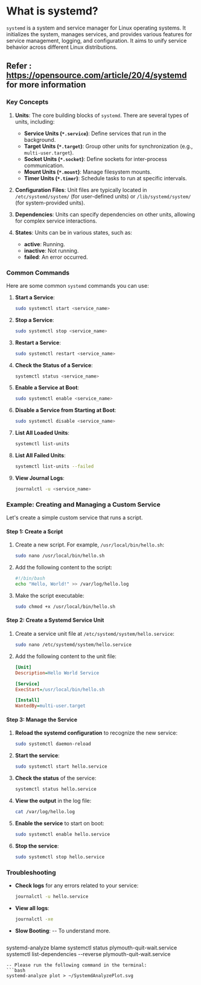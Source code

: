 # What is systemd?

`systemd` is a system and service manager for Linux operating systems. It initializes the system, manages services, and provides various features for service management, logging, and configuration. It aims to unify service behavior across different Linux distributions.

## Refer : https://opensource.com/article/20/4/systemd for more information

### Key Concepts

1. **Units**: The core building blocks of `systemd`. There are several types of units, including:
   - **Service Units (`*.service`)**: Define services that run in the background.
   - **Target Units (`*.target`)**: Group other units for synchronization (e.g., `multi-user.target`).
   - **Socket Units (`*.socket`)**: Define sockets for inter-process communication.
   - **Mount Units (`*.mount`)**: Manage filesystem mounts.
   - **Timer Units (`*.timer`)**: Schedule tasks to run at specific intervals.

2. **Configuration Files**: Unit files are typically located in `/etc/systemd/system/` (for user-defined units) or `/lib/systemd/system/` (for system-provided units).

3. **Dependencies**: Units can specify dependencies on other units, allowing for complex service interactions.

4. **States**: Units can be in various states, such as:
   - **active**: Running.
   - **inactive**: Not running.
   - **failed**: An error occurred.

### Common Commands

Here are some common `systemd` commands you can use:

1. **Start a Service**:
   ```bash
   sudo systemctl start <service_name>
   ```

2. **Stop a Service**:
   ```bash
   sudo systemctl stop <service_name>
   ```

3. **Restart a Service**:
   ```bash
   sudo systemctl restart <service_name>
   ```

4. **Check the Status of a Service**:
   ```bash
   systemctl status <service_name>
   ```

5. **Enable a Service at Boot**:
   ```bash
   sudo systemctl enable <service_name>
   ```

6. **Disable a Service from Starting at Boot**:
   ```bash
   sudo systemctl disable <service_name>
   ```

7. **List All Loaded Units**:
   ```bash
   systemctl list-units
   ```

8. **List All Failed Units**:
   ```bash
   systemctl list-units --failed
   ```

9. **View Journal Logs**:
   ```bash
   journalctl -u <service_name>
   ```

### Example: Creating and Managing a Custom Service

Let's create a simple custom service that runs a script. 

#### Step 1: Create a Script

1. Create a new script. For example, `/usr/local/bin/hello.sh`:
   ```bash
   sudo nano /usr/local/bin/hello.sh
   ```

2. Add the following content to the script:
   ```bash
   #!/bin/bash
   echo "Hello, World!" >> /var/log/hello.log
   ```

3. Make the script executable:
   ```bash
   sudo chmod +x /usr/local/bin/hello.sh
   ```

#### Step 2: Create a Systemd Service Unit

1. Create a service unit file at `/etc/systemd/system/hello.service`:
   ```bash
   sudo nano /etc/systemd/system/hello.service
   ```

2. Add the following content to the unit file:
   ```ini
   [Unit]
   Description=Hello World Service

   [Service]
   ExecStart=/usr/local/bin/hello.sh

   [Install]
   WantedBy=multi-user.target
   ```

#### Step 3: Manage the Service

1. **Reload the systemd configuration** to recognize the new service:
   ```bash
   sudo systemctl daemon-reload
   ```

2. **Start the service**:
   ```bash
   sudo systemctl start hello.service
   ```

3. **Check the status** of the service:
   ```bash
   systemctl status hello.service
   ```

4. **View the output** in the log file:
   ```bash
   cat /var/log/hello.log
   ```

5. **Enable the service** to start on boot:
   ```bash
   sudo systemctl enable hello.service
   ```

6. **Stop the service**:
   ```bash
   sudo systemctl stop hello.service
   ```

### Troubleshooting

- **Check logs** for any errors related to your service:
  ```bash
  journalctl -u hello.service
  ```

- **View all logs**:
  ```bash
  journalctl -xe
  ```

- **Slow Booting**:
-- To understand more.
  
  ```bash
systemd-analyze blame
systemctl status plymouth-quit-wait.service
systemctl list-dependencies --reverse plymouth-quit-wait.service
  ```
-- Please run the following command in the terminal:
 ```bash
systemd-analyze plot > ~/SystemdAnalyzePlot.svg
  ```
